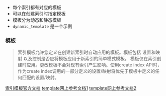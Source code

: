 - 每个索引都有对应的模板
- 可以在创建索引时指定模板
- 模板分为动态和静态模板
- `dynamic_template` 是一个示例

### 模板
> 索引模板允许您定义在创建新索引时自动应用的模板。模板包括 设置和映射 以及控制是否应将模板应用于新索引的简单模式模板。
> 模板仅在索引创建时应用。更改模板不会对现有索引产生影响。使用create index API时，作为create index调用的一部分定义的设置/映射将优先于模板中定义的任何匹配的设置/映射。



[索引模板官方文档](https://www.elastic.co/guide/en/elasticsearch/reference/6.6/indices-templates.html)
[template网上参考文档1](https://elasticsearch.cn/article/335)
[template网上参考文档2](https://www.jianshu.com/p/1f67e4436c37)
